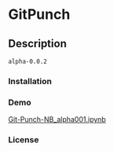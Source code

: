 # GitPunch
## Description
`alpha-0.0.2`

### Installation

### Demo

[Git-Punch-NB_alpha001.ipynb](http://nbviewer.ipython.org/github/Link-/GitPunch/blob/master/analysis/Git-Punch-NB_alpha001.ipynb)

### License